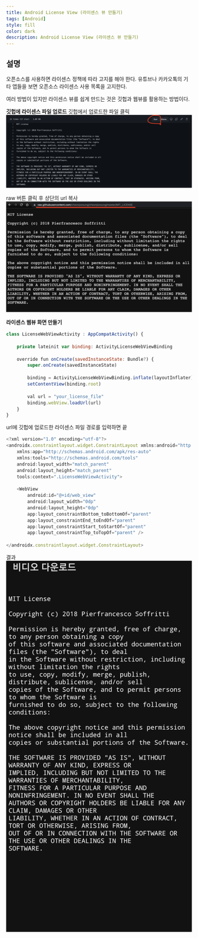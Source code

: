 ```yaml
---
title: Android License View (라이센스 뷰 만들기)
tags: [Android]
style: fill
color: dark
description: Android License View (라이센스 뷰 만들기)
---
```


## 설명
오픈소스를 사용하면 라이센스 정책에 따라 고지를 해야 한다. 유튜브나 카카오톡의 기타 앱들을 보면 오픈소스 라이센스 사용 목록을 고지한다.

여러 방법이 있지만 라이센스 뷰를 쉽게 만드는 것은 깃헙과 웹뷰를 활용하는 방법이다.


**깃헙에 라이센스 파일 업로드**
깃헙에서 업로드한 파일 클릭
![preview](https://github.com/cheonjoosung/cheonjoosung/blob/master/image/license3.png?raw=true)

raw 버튼 클릭 후 상단의 url 복사
![preview](https://github.com/cheonjoosung/cheonjoosung/blob/master/image/license2.png?raw=true)



**라이센스 웹뷰 화면 만들기**
```javascript
class LicenseWebViewActivity : AppCompatActivity() {

    private lateinit var binding: ActivityLicenseWebViewBinding

    override fun onCreate(savedInstanceState: Bundle?) {
        super.onCreate(savedInstanceState)

        binding = ActivityLicenseWebViewBinding.inflate(layoutInflater)
        setContentView(binding.root)

        val url = "your_license_file"
        binding.webView.loadUrl(url)
    }
}
```
url에 깃헙에 업로드한 라이센스 파일 경로를 입력하면 끝

```javascript
<?xml version="1.0" encoding="utf-8"?>
<androidx.constraintlayout.widget.ConstraintLayout xmlns:android="http://schemas.android.com/apk/res/android"
    xmlns:app="http://schemas.android.com/apk/res-auto"
    xmlns:tools="http://schemas.android.com/tools"
    android:layout_width="match_parent"
    android:layout_height="match_parent"
    tools:context=".LicenseWebViewActivity">

    <WebView
        android:id="@+id/web_view"
        android:layout_width="0dp"
        android:layout_height="0dp"
        app:layout_constraintBottom_toBottomOf="parent"
        app:layout_constraintEnd_toEndOf="parent"
        app:layout_constraintStart_toStartOf="parent"
        app:layout_constraintTop_toTopOf="parent" />

</androidx.constraintlayout.widget.ConstraintLayout>
```

결과
![preview](https://github.com/cheonjoosung/cheonjoosung/blob/master/image/license1.jpeg?raw=true)
